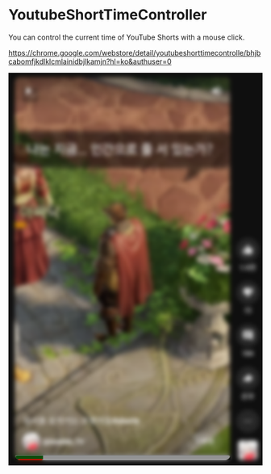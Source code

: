 # YoutubeShortTimeController
You can control the current time of YouTube Shorts with a mouse click.

https://chrome.google.com/webstore/detail/youtubeshorttimecontrolle/bhjbcabomfjkdlklcmlainidbjlkamjn?hl=ko&authuser=0

![캡처](/images/image1.png)